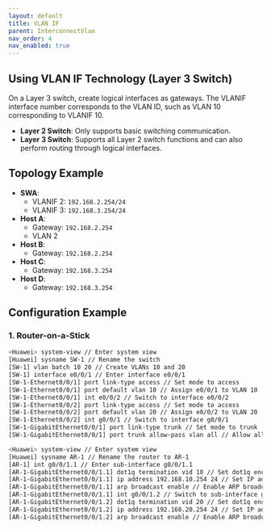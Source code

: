 ```yaml
---
layout: default
title: VLAN IF
parent: InterconnectVlan
nav_order: 4
nav_enabled: true
---
```


## Using VLAN IF Technology (Layer 3 Switch)

On a Layer 3 switch, create logical interfaces as gateways. The VLANIF interface number corresponds to the VLAN ID, such as VLAN 10 corresponding to VLANIF 10.

- **Layer 2 Switch**: Only supports basic switching communication.
- **Layer 3 Switch**: Supports all Layer 2 switch functions and can also perform routing through logical interfaces.

## Topology Example

- **SWA**:
  - VLANIF 2: `192.168.2.254/24`
  - VLANIF 3: `192.168.3.254/24`
- **Host A**:
  - Gateway: `192.168.2.254`
  - VLAN 2
- **Host B**:
  - Gateway: `192.168.2.254`
- **Host C**:
  - Gateway: `192.168.3.254`
- **Host D**:
  - Gateway: `192.168.3.254`

## Configuration Example

### 1. Router-on-a-Stick

```bash
<Huawei> system-view // Enter system view
[Huawei] sysname SW-1 // Rename the switch
[SW-1] vlan batch 10 20 // Create VLANs 10 and 20
[SW-1] interface e0/0/1 // Enter interface e0/0/1
[SW-1-Ethernet0/0/1] port link-type access // Set mode to access
[SW-1-Ethernet0/0/1] port default vlan 10 // Assign e0/0/1 to VLAN 10
[SW-1-Ethernet0/0/1] int e0/0/2 // Switch to interface e0/0/2
[SW-1-Ethernet0/0/2] port link-type access // Set mode to access
[SW-1-Ethernet0/0/2] port default vlan 20 // Assign e0/0/2 to VLAN 20
[SW-1-Ethernet0/0/2] int g0/0/1 // Switch to interface g0/0/1
[SW-1-GigabitEthernet0/0/1] port link-type trunk // Set mode to trunk
[SW-1-GigabitEthernet0/0/1] port trunk allow-pass vlan all // Allow all VLANs through

<Huawei> system-view // Enter system view
[Huawei] sysname AR-1 // Rename the router to AR-1
[AR-1] int g0/0/1.1 // Enter sub-interface g0/0/1.1
[AR-1-GigabitEthernet0/0/1.1] dot1q termination vid 10 // Set dot1q encapsulation for VLAN 10
[AR-1-GigabitEthernet0/0/1.1] ip address 192.168.10.254 24 // Set IP address and subnet mask
[AR-1-GigabitEthernet0/0/1.1] arp broadcast enable // Enable ARP broadcast
[AR-1-GigabitEthernet0/0/1.1] int g0/0/1.2 // Switch to sub-interface g0/0/1.2
[AR-1-GigabitEthernet0/0/1.2] dot1q termination vid 20 // Set dot1q encapsulation for VLAN 20
[AR-1-GigabitEthernet0/0/1.2] ip address 192.168.20.254 24 // Set IP address and subnet mask
[AR-1-GigabitEthernet0/0/1.2] arp broadcast enable // Enable ARP broadcast
